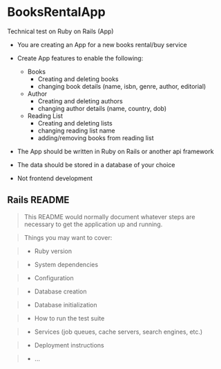 # BooksRentalApp
Technical test on Ruby on Rails (App)


- You are creating an App for a new books rental/buy service
- Create App features to enable the following:

  - Books
    - Creating and deleting books
    - changing book details (name, isbn, genre, author, editorial)
  - Author
    - Creating and deleting authors
    - changing author details (name, country, dob)
  - Reading List
    - Creating and deleting lists
    - changing reading list name
    - adding/removing books from reading list


- The App should be written in Ruby on Rails or another api framework

- The data should be stored in a database of your choice

- Not frontend development



## Rails README

> This README would normally document whatever steps are necessary to get the application up and running.

> Things you may want to cover:

> * Ruby version

> * System dependencies

> * Configuration

> * Database creation

> * Database initialization

> * How to run the test suite

> * Services (job queues, cache servers, search engines, etc.)

> * Deployment instructions

> * ...
